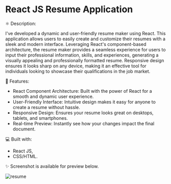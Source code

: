 # React JS Resume Application

⚛️ Description:

I've developed a dynamic and user-friendly resume maker using React. This application allows users to easily create and customize their resumes with a sleek and modern interface. Leveraging React's component-based architecture, the resume maker provides a seamless experience for users to input their professional information, skills, and experiences, generating a visually appealing and professionally formatted resume. Responsive design ensures it looks sharp on any device, making it an effective tool for individuals looking to showcase their qualifications in the job market.

🎨 Features: 

- React Component Architecture: Built with the power of React for a smooth and dynamic user experience.
- User-Friendly Interface: Intuitive design makes it easy for anyone to create a resume without hassle.
- Responsive Design: Ensures your resume looks great on desktops, tablets, and smartphones.
- Real-time Preview: Instantly see how your changes impact the final document.

💻 Built with: 

- React JS,
- CSS/HTML.

✨ Screenshot is available for preview below.

![resume](https://github.com/victoriakapelush/CV-Application/assets/42095608/afedcd0e-4556-482c-a86a-b3fdb78f3678)

